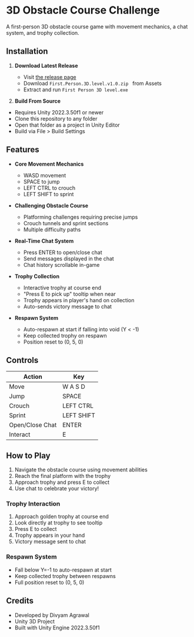 # 3D Obstacle Course Challenge

A first-person 3D obstacle course game with movement mechanics, a chat system, and trophy collection.

## Installation

1. **Download Latest Release**
   - Visit [the release page](https://github.com/ludicrouslytrue/first-person-3d-level/releases/tag/v1.1)
   - Download `First.Person.3D.level.v1.0.zip ` from Assets
   - Extract and run `First Person 3D level.exe`

2. **Build From Source**
- Requires Unity 2022.3.50f1 or newer
- Clone this repository to any folder
- Open that folder as a project in Unity Editor
- Build via File > Build Settings

## Features

- **Core Movement Mechanics**
  - WASD movement
  - SPACE to jump
  - LEFT CTRL to crouch
  - LEFT SHIFT to sprint
  
- **Challenging Obstacle Course**
  - Platforming challenges requiring precise jumps
  - Crouch tunnels and sprint sections
  - Multiple difficulty paths

- **Real-Time Chat System**
  - Press ENTER to open/close chat
  - Send messages displayed in the chat
  - Chat history scrollable in-game

- **Trophy Collection**
  - Interactive trophy at course end
  - "Press E to pick up" tooltip when near
  - Trophy appears in player's hand on collection
  - Auto-sends victory message to chat

- **Respawn System**
  - Auto-respawn at start if falling into void (Y < -1)
  - Keep collected trophy on respawn
  - Position reset to (0, 5, 0)

## Controls

| Action          | Key           |
|-----------------|---------------|
| Move            | W A S D       |
| Jump            | SPACE         |
| Crouch          | LEFT CTRL     |
| Sprint          | LEFT SHIFT    |
| Open/Close Chat | ENTER         |
| Interact        | E             |

## How to Play

1. Navigate the obstacle course using movement abilities
2. Reach the final platform with the trophy
3. Approach trophy and press E to collect
4. Use chat to celebrate your victory!

### Trophy Interaction
1. Approach golden trophy at course end
2. Look directly at trophy to see tooltip
3. Press E to collect
4. Trophy appears in your hand
5. Victory message sent to chat

### Respawn System
- Fall below Y=-1 to auto-respawn at start
- Keep collected trophy between respawns
- Full position reset to (0, 5, 0)

## Credits
- Developed by Divyam Agrawal
- Unity 3D Project 
- Built with Unity Engine 2022.3.50f1
